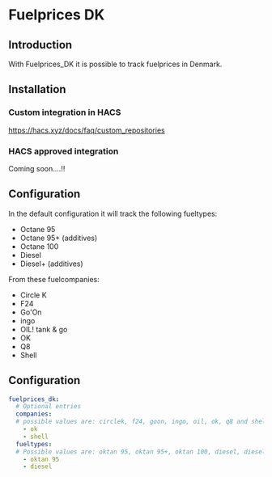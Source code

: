 # Fuelprices DK
## Introduction
With Fuelprices_DK it is possible to track fuelprices in Denmark.

## Installation
### Custom integration in HACS
https://hacs.xyz/docs/faq/custom_repositories
### HACS approved integration
Coming soon....!!

## Configuration
In the default configuration it will track the following fueltypes:
- Octane 95
- Octane 95+ (additives)
- Octane 100
- Diesel
- Diesel+ (additives)

From these fuelcompanies:
- Circle K
- F24
- Go'On
- ingo
- OIL! tank & go
- OK
- Q8
- Shell

## Configuration
```yaml
fuelprices_dk:
  # Optional entries
  companies:
  # possible values are: circlek, f24, goon, ingo, oil, ok, q8 and shell
    - ok
    - shell
  fueltypes:
  # Possible values are: oktan 95, oktan 95+, oktan 100, diesel, diesel+
    - oktan 95
    - diesel
```
